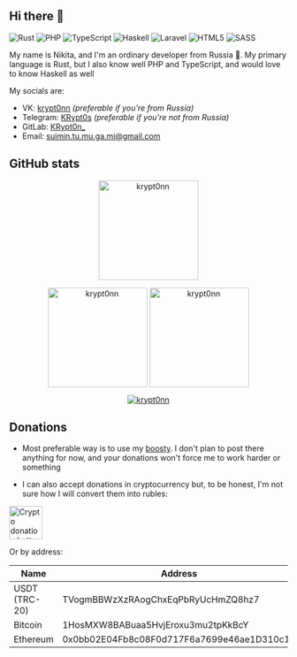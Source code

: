 ## Hi there 👋

![Rust](https://img.shields.io/badge/Rust-000000?style=for-the-badge&logo=rust&logoColor=white)
![PHP](https://img.shields.io/badge/php-%23777BB4.svg?style=for-the-badge&logo=php&logoColor=white)
![TypeScript](https://img.shields.io/badge/typescript-%23007ACC.svg?style=for-the-badge&logo=typescript&logoColor=white)
![Haskell](https://img.shields.io/badge/Haskell-5e5086?style=for-the-badge&logo=haskell&logoColor=white)
![Laravel](https://img.shields.io/badge/laravel-%23FF2D20.svg?style=for-the-badge&logo=laravel&logoColor=white)
![HTML5](https://img.shields.io/badge/html5-%23E34F26.svg?style=for-the-badge&logo=html5&logoColor=white)
![SASS](https://img.shields.io/badge/SASS-hotpink.svg?style=for-the-badge&logo=SASS&logoColor=white)

My name is Nikita, and I'm an ordinary developer from Russia 🎩. My primary language is Rust, but I also know well PHP and TypeScript, and would love to know Haskell as well

My socials are:

* VK: [krypt0nn](https://vk.com/krypt0nn) *(preferable if you're from Russia)*
* Telegram: [KRypt0s](https://t.me/KRypt0s) *(preferable if you're not from Russia)*
* GitLab: [KRypt0n_](https://gitlab.com/KRypt0n_)
* Email: suimin.tu.mu.ga.mi@gmail.com

## GitHub stats

<p align="center">
  <img height="180em" src="https://github-profile-summary-cards.vercel.app/api/cards/profile-details?username=krypt0nn&theme=nord_bright" alt="krypt0nn" align="center">
</p>

<p align="center">
  <img height="180em" src="https://github-readme-stats.vercel.app/api?username=krypt0nn&hide_border=true&show_icons=true&theme=nord_bright" alt="krypt0nn" align="center">
  <img height="180em" src="https://github-readme-stats.vercel.app/api/top-langs?username=krypt0nn&show_icons=true&locale=en&layout=compact&hide_border=true&theme=nord_bright" alt="krypt0nn" align="center">
</p>

<p align="center">
  <a href="https://github.com/krypt0nn">
    <img src="https://github-profile-trophy.vercel.app/?username=krypt0nn&margin-w=5&theme=nord_bright" alt="krypt0nn">
  </a>
</p>

## Donations

* Most preferable way is to use my [boosty](https://boosty.to/krypt0n_). I don't plan to post there anything for now, and your donations won't force me to work harder or something

* I can also accept donations in cryptocurrency but, to be honest, I'm not sure how I will convert them into rubles:

<a href="https://nowpayments.io/donation?api_key=X20HY40-BFAMTZP-KBR3MHR-GA4VR00" target="_blank">
  <img src="https://nowpayments.io/images/embeds/donation-button-white.svg" height="60px" alt="Crypto donation button by NOWPayments">
</a> <br>

Or by address:

| Name | Address |
| --- | --- |
| USDT (TRC-20) | TVogmBBWzXzRAogChxEqPbRyUcHmZQ8hz7 |
| Bitcoin | 1HosMXW8BABuaa5HvjEroxu3mu2tpKkBcY |
| Ethereum | 0x0bb02E04Fb8c08F0d717F6a7699e46ae1D310c17 |
